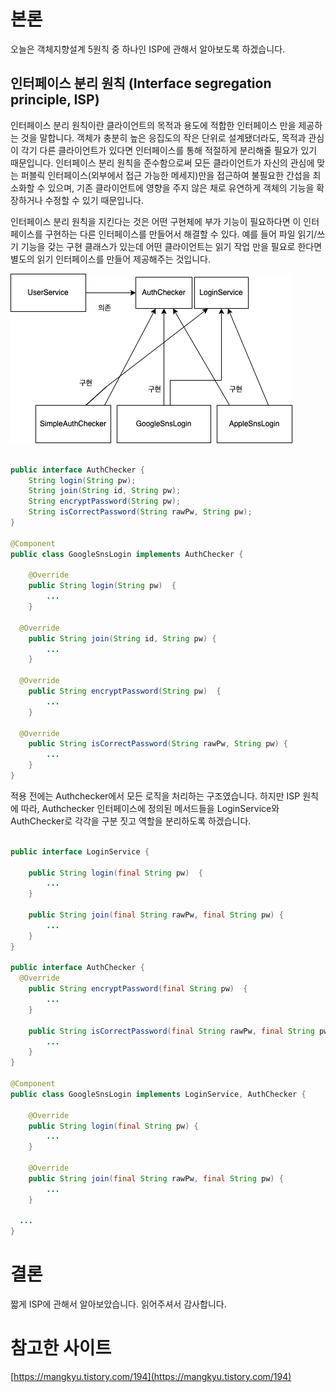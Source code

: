 # 본론

오늘은 객체지향설계 5원칙 중 하나인 ISP에 관해서 알아보도록 하겠습니다.

## 인터페이스 분리 원칙 (Interface segregation principle, ISP)

인터페이스 분리 원칙이란 클라이언트의 목적과 용도에 적합한 인터페이스 만을 제공하는 것을 말합니다. 객체가 충분히 높은 응집도의 작은 단위로 설계됐더라도, 목적과 관심이 각기 다른 클라이언트가 있다면 인터페이스를 통해 적절하게 분리해줄 필요가 있기 때문입니다. 인터페이스 분리 원칙을 준수함으로써 모든 클라이언트가 자신의 관심에 맞는 퍼블릭 인터페이스(외부에서 접근 가능한 메세지)만을 접근하여 불필요한 간섭을 최소화할 수 있으며, 기존 클라이언트에 영향을 주지 않은 채로 유연하게 객체의 기능을 확장하거나 수정할 수 있기 때문입니다.

인터페이스 분리 원칙을 지킨다는 것은 어떤 구현체에 부가 기능이 필요하다면 이 인터페이스를 구현하는 다른 인터페이스를 만들어서 해결할 수 있다. 예를 들어 파일 읽기/쓰기 기능을 갖는 구현 클래스가 있는데 어떤 클라이언트는 읽기 작업 만을 필요로 한다면 별도의 읽기 인터페이스를 만들어 제공해주는 것입니다.

![ISP](./ISP.png)

```java

public interface AuthChecker {
	String login(String pw);
	String join(String id, String pw);
	String encryptPassword(String pw);
	String isCorrectPassword(String rawPw, String pw);
}

@Component
public class GoogleSnsLogin implements AuthChecker {

	@Override
	public String login(String pw)  {
		...
	}

  @Override
	public String join(String id, String pw) {
		...
	}

  @Override
	public String encryptPassword(String pw)  {
		...
	}

  @Override
	public String isCorrectPassword(String rawPw, String pw) {
		...
	}
}
```

적용 전에는 Authchecker에서 모든 로직을 처리하는 구조였습니다. 하지만 ISP 원칙에 따라, Authchecker 인터페이스에 정의된 메서드들을 LoginService와 AuthChecker로 각각을 구분 짓고 역할을 분리하도록 하겠습니다.

```java

public interface LoginService {

	public String login(final String pw)  {
		...
	}

	public String join(final String rawPw, final String pw) {
		...
	}
}

public interface AuthChecker {
  @Override
	public String encryptPassword(final String pw)  {
		...
	}

	public String isCorrectPassword(final String rawPw, final String pw) {
		...
	}
}

@Component
public class GoogleSnsLogin implements LoginService, AuthChecker {

	@Override
	public String login(final String pw) {
		...
	}

	@Override
	public String join(final String rawPw, final String pw) {
		...
	}

  ...
}
```

# 결론

짧게 ISP에 관해서 알아보았습니다. 읽어주셔서 감사합니다.

# 참고한 사이트

[https://mangkyu.tistory.com/194](https://mangkyu.tistory.com/194)

